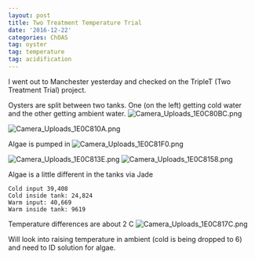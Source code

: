 ```yaml
---
layout: post
title: Two Treatment Temperature Trial
date: '2016-12-22'
categories: ChOAS
tag: oyster
tag: temperature
tag: acidification
---
```


I went out to Manchester yesterday and checked on the TripleT (Two Treatment Trial) project. 

Oysters are split between two tanks. One (on the left) getting cold water and the other getting ambient water.
<img src="http://eagle.fish.washington.edu/cnidarian/skitch/Camera_Uploads_1E0C80BC.png" alt="Camera_Uploads_1E0C80BC.png"/>

<img src="http://eagle.fish.washington.edu/cnidarian/skitch/Camera_Uploads_1E0C810A.png" alt="Camera_Uploads_1E0C810A.png"/>

Algae is pumped in
<img src="http://eagle.fish.washington.edu/cnidarian/skitch/Camera_Uploads_1E0C81F0.png" alt="Camera_Uploads_1E0C81F0.png"/>

<img src="http://eagle.fish.washington.edu/cnidarian/skitch/Camera_Uploads_1E0C813E.png" alt="Camera_Uploads_1E0C813E.png"/>

<img src="http://eagle.fish.washington.edu/cnidarian/skitch/Camera_Uploads_1E0C8158.png" alt="Camera_Uploads_1E0C8158.png"/>

Algae is a little different in the tanks
via Jade      

```
Cold input 39,408
Cold inside tank: 24,824
Warm input: 40,669
Warm inside tank: 9619
```


Temperature differences are about 2 C
<img src="http://eagle.fish.washington.edu/cnidarian/skitch/Camera_Uploads_1E0C817C.png" alt="Camera_Uploads_1E0C817C.png"/>

Will look into raising temperature in ambient (cold is being dropped to 6) and need to ID solution for algae. 



